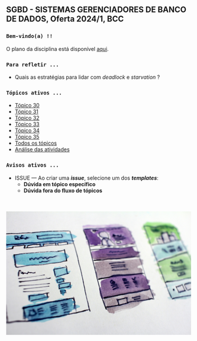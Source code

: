 ## SGBD - SISTEMAS GERENCIADORES DE BANCO DE DADOS, Oferta 2024/1, BCC

### `Bem-vindo(a) !!`

O plano da disciplina está disponível [aqui](./media/sgbd-2024-1-bcc-plano-novo.pdf).<br>

### `Para refletir ...`

- Quais as estratégias para lidar com _deadlock_ e _starvation_ ?

### `Tópicos ativos ...`

- [Tópico 30](./topico/topico-30.md)
- [Tópico 31](./topico/topico-31.md)
- [Tópico 32](./topico/topico-32.md)
- [Tópico 33](./topico/topico-33.md)
- [Tópico 34](./topico/topico-34.md)
- [Tópico 35](./topico/topico-35.md)
- [Todos os tópicos](topico/topico-index.md)
- [Análise das atividades](./topico/tresultado.md)

### `Avisos ativos ...`

- ISSUE &#8212; Ao criar uma _**issue**_, selecione um dos _**templates**_:
  - **Dúvida em tópico específico**
  - **Dúvida fora do fluxo de tópicos**

<br>
<br>
<img src="./media/hal-gatewood-tZc3vjPCk-Q-unsplash.jpg" width="500">
